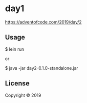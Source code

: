 # day1

https://adventofcode.com/2019/day/2

## Usage

$ lein run

or

$ java -jar day2-0.1.0-standalone.jar

## License

Copyright © 2019
